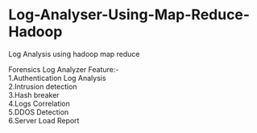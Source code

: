 # Log-Analyser-Using-Map-Reduce-Hadoop
Log Analysis using hadoop map reduce

Forensics Log Analyzer Feature:-<br />
  1.Authentication Log Analysis<br />
  2.Intrusion detection<br />
  3.Hash breaker<br />
  4.Logs Correlation<br />
  5.DDOS Detection<br />
  6.Server Load Report<br />

